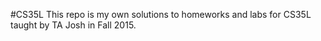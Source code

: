 #CS35L
This repo is my own solutions to homeworks and labs for CS35L taught by TA Josh in Fall 2015.
